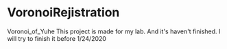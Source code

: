 # VoronoiRejistration
Voronoi_of_Yuhe
This project is made for my lab. And it's haven't finished.
I will try to finish it before 1/24/2020
